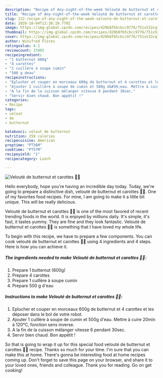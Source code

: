 ```yaml
---
description: "Recipe of Any-night-of-the-week Velouté de butternut et carottes 🥕🍂"
title: "Recipe of Any-night-of-the-week Velouté de butternut et carottes 🥕🍂"
slug: 122-recipe-of-any-night-of-the-week-veloute-de-butternut-et-carottes
date: 2020-10-04T12:38:19.779Z
image: https://img-global.cpcdn.com/recipes/d29b8fb5cbcc9776/751x532cq70/veloute-de-butternut-et-carottes-🥕🍂-photo-principale-de-la-recette.jpg
thumbnail: https://img-global.cpcdn.com/recipes/d29b8fb5cbcc9776/751x532cq70/veloute-de-butternut-et-carottes-🥕🍂-photo-principale-de-la-recette.jpg
cover: https://img-global.cpcdn.com/recipes/d29b8fb5cbcc9776/751x532cq70/veloute-de-butternut-et-carottes-🥕🍂-photo-principale-de-la-recette.jpg
author: Winifred Flores
ratingvalue: 4.1
reviewcount: 23402
recipeingredient:
- "1 butternut 600g"
- "4 carottes"
- "1 cuillère à soupe cumin"
- "500 g deau"
recipeinstructions:
- "Eplucher et couper en morceaux 600g de butternut et 4 carottes et les déposer dans le bol de votre robot."
- "Ajouter 1 cuillère à soupe de cumin et 500g d&#39;eau. Mettre à cuire 20min à 120°C, fonction sens inverse."
- "A la fin de la cuisson mélanger vitesse 6 pendant 30sec."
- "Servir bien chaud. Bon appétit !"
categories:
- Recipe
tags:
- velout
- de
- butternut

katakunci: velout de butternut 
nutrition: 259 calories
recipecuisine: American
preptime: "PT36M"
cooktime: "PT57M"
recipeyield: "1"
recipecategory: Lunch

---
```



![Velouté de butternut et carottes 🥕🍂](https://img-global.cpcdn.com/recipes/d29b8fb5cbcc9776/751x532cq70/veloute-de-butternut-et-carottes-🥕🍂-photo-principale-de-la-recette.jpg)

Hello everybody, hope you're having an incredible day today. Today, we're going to prepare a distinctive dish, velouté de butternut et carottes 🥕🍂. One of my favorites food recipes. For mine, I am going to make it a little bit unique. This will be really delicious.

Velouté de butternut et carottes 🥕🍂 is one of the most favored of recent trending foods in the world. It is enjoyed by millions daily. It's simple, it's fast, it tastes yummy. They are fine and they look fantastic. Velouté de butternut et carottes 🥕🍂 is something that I have loved my whole life.




To begin with this recipe, we have to prepare a few components. You can cook velouté de butternut et carottes 🥕🍂 using 4 ingredients and 4 steps. Here is how you can achieve it.

<!--inarticleads1-->

##### The ingredients needed to make Velouté de butternut et carottes 🥕🍂:

1. Prepare 1 butternut (600g)
1. Prepare 4 carottes
1. Prepare 1 cuillère à soupe cumin
1. Prepare 500 g d&#39;eau




<!--inarticleads2-->

##### Instructions to make Velouté de butternut et carottes 🥕🍂:

1. Eplucher et couper en morceaux 600g de butternut et 4 carottes et les déposer dans le bol de votre robot.
1. Ajouter 1 cuillère à soupe de cumin et 500g d&#39;eau. Mettre à cuire 20min à 120°C, fonction sens inverse.
1. A la fin de la cuisson mélanger vitesse 6 pendant 30sec.
1. Servir bien chaud. Bon appétit !




So that is going to wrap it up for this special food velouté de butternut et carottes 🥕🍂 recipe. Thanks so much for your time. I'm sure that you can make this at home. There's gonna be interesting food at home recipes coming up. Don't forget to save this page on your browser, and share it to your loved ones, friends and colleague. Thank you for reading. Go on get cooking!

